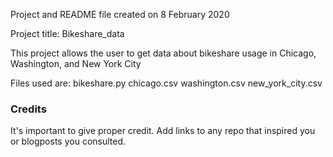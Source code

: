 Project and README file created on 8 February 2020


Project title: Bikeshare_data


This project allows the user to get data about bikeshare usage in Chicago, Washington, and New York City


Files used are:
bikeshare.py
chicago.csv
washington.csv
new_york_city.csv 

### Credits
It's important to give proper credit. Add links to any repo that inspired you or blogposts you consulted.
